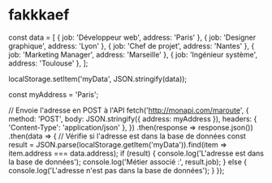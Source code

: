 # fakkkaef

const data = [
  { job: 'Développeur web', address: 'Paris' },
  { job: 'Designer graphique', address: 'Lyon' },
  { job: 'Chef de projet', address: 'Nantes' },
  { job: 'Marketing Manager', address: 'Marseille' },
  { job: 'Ingénieur système', address: 'Toulouse' },
];

localStorage.setItem('myData', JSON.stringify(data));

const myAddress = 'Paris';

// Envoie l'adresse en POST à l'API
fetch('http://monapi.com/maroute', {
  method: 'POST',
  body: JSON.stringify({ address: myAddress }),
  headers: { 'Content-Type': 'application/json' },
})
  .then(response => response.json())
  .then(data => {
    // Vérifie si l'adresse est dans la base de données
    const result = JSON.parse(localStorage.getItem('myData')).find(item => item.address === data.address);
    if (result) {
      console.log('L\'adresse est dans la base de données');
      console.log('Métier associé :', result.job);
    } else {
      console.log('L\'adresse n\'est pas dans la base de données');
    }
  });
